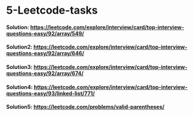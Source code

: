 # 5-Leetcode-tasks
#### Solution: https://leetcode.com/explore/interview/card/top-interview-questions-easy/92/array/549/ 
#### Solution2: https://leetcode.com/explore/interview/card/top-interview-questions-easy/92/array/646/ 
#### Solution3: https://leetcode.com/explore/interview/card/top-interview-questions-easy/92/array/674/ 
#### Solution4: https://leetcode.com/explore/interview/card/top-interview-questions-easy/93/linked-list/771/ 
#### Solution5: https://leetcode.com/problems/valid-parentheses/ 
